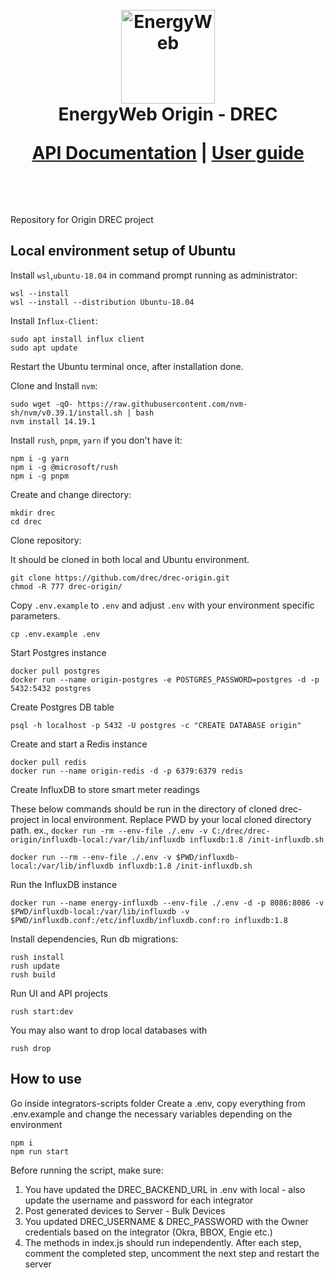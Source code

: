 <h1 align="center">
  <br>
  <a href="https://www.energyweb.org/"><img src="https://www.energyweb.org/wp-content/uploads/2019/04/logo-brand.png" alt="EnergyWeb" width="150"></a>
  <br>
  EnergyWeb Origin - DREC 
  <br>
  
  [API Documentation](http://drec-documentation.s3-website-us-east-1.amazonaws.com/entities/AggregateMeterRead.html) | [User guide](https://d-rec.atlassian.net/wiki/spaces/DREC/pages/84377601)
  
  <br>
</h1>


Repository for Origin DREC project

## Local environment setup of Ubuntu

Install `wsl`,`ubuntu-18.04` in command prompt running as administrator:

```
wsl --install
wsl --install --distribution Ubuntu-18.04
```

Install `Influx-Client`: 

```
sudo apt install influx client
sudo apt update
```
Restart the Ubuntu terminal once, after installation done.

Clone and Install `nvm`:
```
sudo wget -qO- https://raw.githubusercontent.com/nvm-sh/nvm/v0.39.1/install.sh | bash
nvm install 14.19.1
```

Install `rush`, `pnpm`, `yarn` if you don't have it:

```
npm i -g yarn
npm i -g @microsoft/rush
npm i -g pnpm
```

Create and change directory:
```
mkdir drec
cd drec
```

Clone repository:

It should be cloned in both local and Ubuntu environment.

```
git clone https://github.com/drec/drec-origin.git
chmod -R 777 drec-origin/
```

Copy `.env.example` to `.env` and adjust `.env` with your environment specific parameters.
```
cp .env.example .env
```

Start Postgres instance

```
docker pull postgres
docker run --name origin-postgres -e POSTGRES_PASSWORD=postgres -d -p 5432:5432 postgres
```

Create Postgres DB table

```
psql -h localhost -p 5432 -U postgres -c "CREATE DATABASE origin"
```

Create and start a Redis instance

```
docker pull redis
docker run --name origin-redis -d -p 6379:6379 redis
```



Create InfluxDB to store smart meter readings

These below commands should be run in the directory of cloned drec-project in local environment.
Replace PWD by your local cloned directory path.
ex., `docker run -rm --env-file ./.env -v C:/drec/drec-origin/influxdb-local:/var/lib/influxdb influxdb:1.8 /init-influxdb.sh`

```
docker run --rm --env-file ./.env -v $PWD/influxdb-local:/var/lib/influxdb influxdb:1.8 /init-influxdb.sh
```

Run the InfluxDB instance

```
docker run --name energy-influxdb --env-file ./.env -d -p 8086:8086 -v $PWD/influxdb-local:/var/lib/influxdb -v $PWD/influxdb.conf:/etc/influxdb/influxdb.conf:ro influxdb:1.8
```

Install dependencies, Run db migrations:

```
rush install
rush update
rush build
```

Run UI and API projects

```
rush start:dev
```

You may also want to drop local databases with

```
rush drop
```

## How to use

Go inside integrators-scripts folder
Create a .env, copy everything from .env.example and change the necessary variables depending on the environment

```
npm i
npm run start
```

Before running the script, make sure:

1. You have updated the DREC_BACKEND_URL in .env with local - also update the username and password for each integrator
2. Post generated devices to Server - Bulk Devices
3. You updated DREC_USERNAME & DREC_PASSWORD with the Owner credentials based on the integrator (Okra, BBOX, Engie etc.)
4. The methods in index.js should run independently. After each step, comment the completed step, uncomment the next step and restart the server
